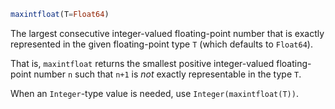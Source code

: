 ```julia
maxintfloat(T=Float64)
```

The largest consecutive integer-valued floating-point number that is exactly represented in the given floating-point type `T` (which defaults to `Float64`).

That is, `maxintfloat` returns the smallest positive integer-valued floating-point number `n` such that `n+1` is *not* exactly representable in the type `T`.

When an `Integer`-type value is needed, use `Integer(maxintfloat(T))`.

